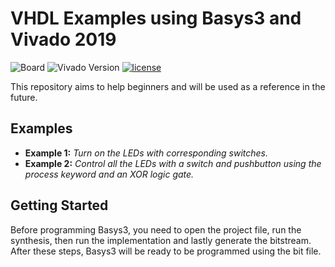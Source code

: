 # VHDL Examples using Basys3 and Vivado 2019
![Board](https://img.shields.io/badge/Board-Basys3-%234285F4?style=flat-square)
![Vivado Version](https://img.shields.io/badge/Vivado-2019-brightgreen?style=flat-square)
[![license](https://img.shields.io/badge/license-MIT-%23F65314?style=flat-square)](LICENSE)

This repository aims to help beginners and will be used as a reference in the future.

## Examples
- **Example 1:** *Turn on the LEDs with corresponding switches.*
- **Example 2:** *Control all the LEDs with a switch and pushbutton using the process keyword and an XOR logic gate.*

## Getting Started

Before programming Basys3, you need to open the project file, run the synthesis, then run the implementation and lastly generate the bitstream. After these steps, Basys3 will be ready to be programmed using the bit file.
